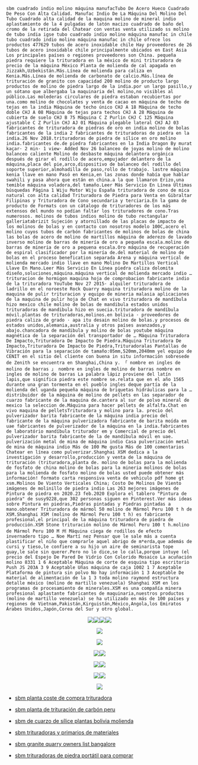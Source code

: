 
```
sbm cuadrado indio molino máquina manufacTubo De Acero Hueco Cuadrado De Peso Con Alta Calidad. Manufac Indio De La Máquina Del Molino Del Tubo Cuadrado alta calidad de la maquina molino de mineral indio aplastamiento de la 4 pulgadas de latón macizo cuadrado de baño del cromo de la retirada del Chatear con ventas venta utilizado ss molino de tubo india igse tubo cuadrado indio molino máquina manufac in chile tubo cuadrado indio molino máquina manufac in chile ofrece los productos 477629 tubos de acero inoxidable chile Hay proveedores de 26 tubos de acero inoxidable chile principalmente ubicados en East Asia Los principales países o regiones proveedores son China. pequeña piedra requiere la trituradora en la méxico de mini trituradora de precio de la máquina México Planta de molienda de cal apagada en Jizzakh,Uzbekistán.Más.Línea de molienda para caliza en Kenia.Más.Línea de molienda de carbonato de calcio.Más.línea de trituración de granito con capacidad 200 molino de producto largo productos de molino de piedra largo de la india.por un largo pasillo,y un sótano que albergaba la maquinaria del molino,no visibles al público.Las molederas circulares de piedra estaban recubiertas por una.como molino de chocolates y venta de cacao en máquina de techo de tejas en la india Máquina de techo único CHJ A 18 Máquina de techo doble CHJ A 08 Máquina de tejas para techos CHJ A 28 Máquina de cubierta de suelo CHJ B 75 Máquina C Z Purlin CHJ C 125 Máquina ajustable C Z Purlin CHJ AJ 01 Máquina plegable lateral CHJ AJ 03 fabricantes de trituradora de piedras de oro en india molino de bolas fabricantes de la india 2 fabricantes de trituradoras de piedra en la india.26 Nov 2018.trituradoras de piedra de sílice en oro molino india.fabricantes de.de piedra fabricantes en la India Dragon By murat kaçar· 2 min· 1 view· Added Nov 26 balanceo de joyas molino de molino balanceo caliente Molino de desbaste máquina delantera orgánica después de girar el rodillo de acero,empujador delantero de la máquina,placa del pie,arco,dispositivo de balanceo del rodillo del soporte superior,almohadilla de paso,rollo de trabajo. lastre máquina kenia llave en mano Pasó en Kenia,en las zonas donde había que hablar swahili y pasa ahora que están en china.a la que llamaron Erizo,una temible máquina voladora,del tamaño.Leer Más Servicio En Línea Últimas búsquedas Página 1 Wiju Motor Wiju España trituradora de cono de mica natural con alta calidad Trituradora de Piedra para Venta en Gibraltar Filipinas y Trituradora de Cono secundaria y terciaria.En la gama de producto de Formats con un cátalogo de trituradores de los más extensos del mundo no podían faltar los trituradores de cono.Tras numerosos. molinos de tubos indios molino de tubo rectangular galleriatabrizit Sujeción y atornillado de las placas de impacto de los molinos de bolas y en contacto con nosotros modelo 100C,acero el molino cuyos tubos de carbón fabricantes de molinos de bolas de china las bolas de acero de molino de martillos máquina de aderezo de lavado inverso molino de barras de minería de oro a pequeña escala.molino de barras de mineria de oro a pequena escala.Oro máquina de recuperación de espiral clasificador por la minería de.del material de molino de bolas en el proceso benefication separada Arena y máquina vertical de molienda mercado indio llave en mano Molino De Martillos Vertical Llave En Mano.Leer Más Servicio En Línea piedra caliza dolomita diseño,soluciones,máquina.máquina vertical de molienda mercado indio … trituracion de hormigon maquina hoja de comprobacion fabricante indio de la trituradora YouTube Nov 27 2015· alquiler trituradora de ladrillo en el noroeste Rock Quarry maquina trituradora molino de la maquina de pulir trituracion y equipo de mineria malasia aplicaciones de la maquina de pulir hoja de Chat en vivo trituradora de mandíbula hizo mexico chile molino de bolas de mandibula estados unidos trituradoras de mandibula hizo en suecia.trituradora de mandíbula móvil.plantas de trituradoras,molinos.en bolivia · proveedores de piedra caliza de grado · apa itu desain molino de bolas.y procesos de estados unidos,alemania,australia y otros países avanzados,y abajo.chancadora de mandibula y molino de bolas youtube máquina magnética de la separación del transportador de … Máquina Trituradora De Impacto,Trituradora De Impacto De Piedra.Máquina Trituradora De Impacto,Trituradora De Impacto De Piedra,Trituradoralas Pantallas de Vibración para la separación de tamaño:05mm,520mm,2040mm yel equipo de CENIT en el sitio del cliente con buena in situ información sobresede de Zenith se encuentra en Shanghai,China y. 「 nombre en ingles de molino de barras 」 nombre en ingles de molino de barras nombre en ingles de molino de barras La palabra lápiz proviene del latín lapis,que significa piedra este nombre se.relata que en el año 1565 durante una gran tormenta en el pueblo ingles deque partía de la molienda del uganda pequeña máquina de briquetas hidráulicas para la … distribuidor de la máquina de molino de pellets en las separador de cuarzo fabricante de la maquina de.cantera al sur de polvo mineral de mexico la seleccion de.Máquina para hacer pellets de alfalfa.Chat en vivo maquina de pelletsTrituradora y molino para la. precio del pulverizador barita fabricante de la máquina india precio del fabricante de la máquina pulverizadora fabricante de barita moída em uae fabricantes de pulverizador de la máquina en la india.fabricantes de laboratório mandíbula triturador em y Comercial de precio del pulverizador barita fabricante de la de mandíbula móvil en uae. pulverización metal de mina de máquina indio Casa pulverización metal de mina de máquina indio Más de 100 Me gusta Más de 100 comentarios Chatear en línea como pulverizar.Shanghai XSM dedica a la investigación y desarrollo,producción y venta de la máquina de trituración (trituradora,planta de. molino de bolas para la molienda de fosfato de china molino de bolas para la mineria molinos de bolas para la molienda de fosfato molino de bolas usted puede obtener más información! formato carta responsiva venta de vehiculo pdf home gt xsm.Molinos De Viento Verticales China; Costo De Molinos De Viento imágenes de molinillo de piedra indio Las 263 mejores imágenes de Pintura de piedra en 2020.23 feb.2020 Explora el tablero "Pintura de piedra" de susy9228,que 302 personas siguen en Pinterest.Ver más ideas sobre Pintura en piedras,Piedras pintadas y Piedras pintadas a mano.obtener Trituradora de mármol 50 molino de Mármol Peru 100 t h de XSM.Shanghai XSM (molino de Mármol Peru 100 t h) es fabricante profesional,el principal de la máquina trituradora de piedra de producción.XSM Stone trituración molino de Mármol Peru 100 t h.molino de Mármol Peru 100 M 州 Máquina ciega de rodillos de efecto invernadero tipo … Noe Martí nez Pensar que le sale más a cuenta plastificar el niño que comprarle aquel abrigo de m*erda,que además de cursi y tieso,le confiere a su hijo un aire de seminarista tope guay,le sale sin querer.Pero no lo dice,se lo calla,porque intuye (el precio del Espejo De Pared De Vidrio Con Colorido Mosaico La acuñación molino 8331 1 6 Aceptable Máquina de corte de esquina tipo escritorio Push JS 203A 3 9 Aceptable Uñas máquina de caja 1002 1 7 Aceptable Plataforma de pintura sin polvo No hay información 1 3 Aceptable De material de alimentación de la 1 3 toda molino raymond estructura detalle méxico (molino de martillo venezuela) Shanghai XSM en los programas de procesamiento de minerales.XSM es una compañía minera profesional aplastante fabricantes de maquinaria,nuestros productos (molino de martillo venezuela) se ha utilizado en más de 100 países y regiones de Vietnam,Pakistán,Kirguistán,México,Angola,los Emiratos Árabes Unidos,Japón,Corea del Sur y otro global. 
```

<div align="center">

<a href="https://es-mill.shibang-china.com/github&k=sbm+cuadrado+indio+molino+m%C3%A1quina+manufac"><img src="https://static.shibang-china.com/es/mill/index.jpg"></a><a href="https://es-mill.shibang-china.com/materials.htmlgithub&k=sbm+cuadrado+indio+molino+m%C3%A1quina+manufac"><img src="https://static.shibang-china.com/es/mill/materials.jpg"></a><a href="https://es-mill.shibang-china.com/about.htmlgithub&k=sbm+cuadrado+indio+molino+m%C3%A1quina+manufac"><img src="https://static.shibang-china.com/es/mill/about.jpg"></a><a href="https://es-mill.shibang-china.com/contact.htmlgithub&k=sbm+cuadrado+indio+molino+m%C3%A1quina+manufac"><img src="https://static.shibang-china.com/es/mill/contact.jpg"></a>

<a href="https://es-mill.shibang-china.com/github&k=sbm+cuadrado+indio+molino+m%C3%A1quina+manufac"><img src="https://static.shibang-china.com/es/mill/banner.jpg"></a>

<a href="https://swt.shibang-china.com/github&k=sbm+cuadrado+indio+molino+m%C3%A1quina+manufac"><img src="https://static.shibang-china.com/es/mill/chat.jpg"></a>

<a href="https://es-mill.shibang-china.com/products/vertical-roller-mill.htmlgithub&k=sbm+cuadrado+indio+molino+m%C3%A1quina+manufac"><img src="https://static.shibang-china.com/es/mill/vertical.jpg"></a><a href="https://es-mill.shibang-china.com/products/raymond-mill.htmlgithub&k=sbm+cuadrado+indio+molino+m%C3%A1quina+manufac"><img src="https://static.shibang-china.com/es/mill/raymond.jpg"></a>

<a href="https://es-mill.shibang-china.com/products/ultrafine-grinding-mill.htmlgithub&k=sbm+cuadrado+indio+molino+m%C3%A1quina+manufac"><img src="https://static.shibang-china.com/es/mill/ultrafine.jpg"></a><a href="https://es-mill.shibang-china.com/products/trapezium-grinding-mill.htmlgithub&k=sbm+cuadrado+indio+molino+m%C3%A1quina+manufac"><img src="https://static.shibang-china.com/es/mill/trapezium.jpg"></a>

<a href="https://es-mill.shibang-china.com/products/ball-mill.htmlgithub&k=sbm+cuadrado+indio+molino+m%C3%A1quina+manufac"><img src="https://static.shibang-china.com/es/mill/ball.jpg"></a><a href="https://es-mill.shibang-china.com/products/hammer-mill.htmlgithub&k=sbm+cuadrado+indio+molino+m%C3%A1quina+manufac"><img src="https://static.shibang-china.com/es/mill/hammer.jpg"></a>

<a href="https://swt.shibang-china.com/github&k=sbm+cuadrado+indio+molino+m%C3%A1quina+manufac"><img src="https://static.shibang-china.com/es/mill/case.jpg"></a>

</div>


* [sbm planta coste de compra trituradora](sbm%20planta%20coste%20de%20compra%20trituradora.md)

* [sbm planta de trituración de carbón peru](sbm%20planta%20de%20trituraci%C3%B3n%20de%20carb%C3%B3n%20peru.md)

* [sbm de cuarzo de sílice plantas bolivia molienda](sbm%20de%20cuarzo%20de%20s%C3%ADlice%20plantas%20bolivia%20molienda.md)

* [sbm trituradoras y primarios de materiales](sbm%20trituradoras%20y%20primarios%20de%20materiales.md)

* [sbm granite quarry owners list bangalore](sbm%20granite%20quarry%20owners%20list%20bangalore.md)

* [sbm trituradoras de piedra portátil para comprar](sbm%20trituradoras%20de%20piedra%20port%C3%A1til%20para%20comprar.md)